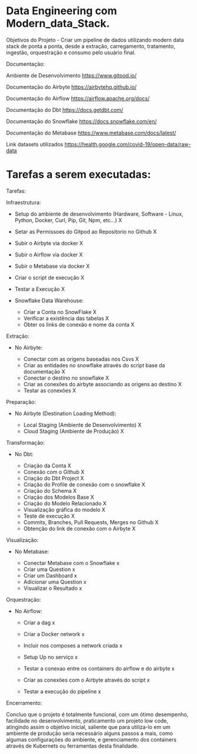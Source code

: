 # Data Engineering com Modern_data_Stack.

Objetivos do Projeto - Criar um pipeline de dados utilizando modern data stack de ponta a ponta, desde a extração, carregamento, tratamento, ingestão, orquestração e consumo pelo usuário final. 

Documentação:

Ambiente de Desenvolvimento https://www.gitpod.io/

Documentação do Airbyte https://airbytehq.github.io/

Documentação do Airflow https://airflow.apache.org/docs/

Documentação do Dbt https://docs.getdbt.com/

Documentação do Snowflake https://docs.snowflake.com/en/

Documentação do Metabase https://www.metabase.com/docs/latest/

Link datasets utilizados https://health.google.com/covid-19/open-data/raw-data


# Tarefas a serem executadas:


Tarefas:

Infraestrutura:

- Setup do ambiente de desenvolvimento (Hardware, Software - Linux, Python, Docker, Curl, Pip, Git, Npm, etc...) X

- Setar as Permissoes do Gitpod ao Repositorio no Github X

- Subir o Airbyte via docker X

- Subir o Airflow via docker X

- Subir o Metabase via docker X

- Criar o script de execução X

- Testar a Execução X

- Snowflake Data Warehouse:
    
    - Criar a Conta no SnowFlake X
    - Verificar a existência das tabelas X
    - Obter os links de conexão e nome da conta X


Extração:

- No Airbyte:

    - Conectar com as origens baseadas nos Csvs X
    - Criar as entidades no snowflake através do script base da documentação    X
    - Conectar o destino no snowflake X
    - Criar as conexões do airbyte associando as origens ao destino X
    - Testar as conexões X


Preparação:

- No Airbyte (Destination Loading Method):

    - Local Staging (Ambiente de Desenvolvimento) X
    - Cloud Staging (Ambiente de Produção) X


Transformação:

- No Dbt:

    - Criação da Conta  X
    - Conexão com o Github  X
    - Criação do Dbt Project  X
    - Criação do Profile de conexão com o snowflake X
    - Criação do Schema X
    - Criação dos Modelos Base X
    - Criação do Modelo Relacionado X
    - Visualização gráfica do modelo X 
    - Teste de execução X
    - Commits, Branches, Pull Requests, Merges no Github  X
    - Obtenção do link de conexão com o Airbyte  X


Visualização:

- No Metabase:

    - Conectar Metabase com o Snowflake x
    - Criar uma Question  x
    - Criar um Dashboard x
    - Adicionar uma Question x
    - Visualizar o Resultado x


Orquestração:

- No Airflow:

    - Criar a dag x

    - Criar a Docker network x

    - Incluir nos composes a network criada x

    - Setup Up no serviço x

    - Testar a conexao entre os containers do airflow e do airbyte x

    - Criar as conexões com o Airbyte através do script x  

    - Testar a execução do pipeline x

Encerramento:

Concluo que o projeto é totalmente funcional, com um ótimo desempenho, facilidade no desenvolvimento, praticamento um projeto low code, atingindo assim o objetivo inicial, saliente que para utiliza-lo em um ambiente de produção seria necessário alguns passos a mais, como algumas configurações do ambiente, e gerenciamento dos containers através de Kubernets ou ferramentas desta finalidade. 

